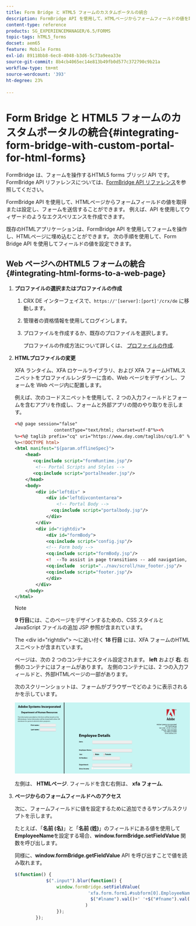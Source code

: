 ```yaml
---
title: Form Bridge と HTML5 フォームのカスタムポータルの統合
description: FormBridge API を使用して、HTMLページからフォームフィールドの値を取得または設定し、フォームを送信することができます。
content-type: reference
products: SG_EXPERIENCEMANAGER/6.5/FORMS
topic-tags: hTML5_forms
docset: aem65
feature: Mobile Forms
exl-id: 89118bb8-6ec8-4048-b3d6-5c73a9eea33e
source-git-commit: 8b4cb4065ec14e813b49fb0d577c372790c9b21a
workflow-type: tm+mt
source-wordcount: '393'
ht-degree: 23%

---
```


# Form Bridge と HTML5 フォームのカスタムポータルの統合{#integrating-form-bridge-with-custom-portal-for-html-forms}

FormBridge は、フォームを操作するHTML5 forms ブリッジ API です。 FormBridge API リファレンスについては、[FormBridge API リファレンス](/help/forms/using/form-bridge-apis.md)を参照してください。

FormBridge API を使用して、HTMLページからフォームフィールドの値を取得または設定し、フォームを送信することができます。 例えば、API を使用してウィザードのようなエクスペリエンスを作成できます。

既存のHTMLアプリケーションは、FormBridge API を使用してフォームを操作し、HTMLページに埋め込むことができます。 次の手順を使用して、Form Bridge API を使用してフィールドの値を設定できます。

## Web ページへのHTML5 フォームの統合 {#integrating-html-forms-to-a-web-page}

1. **プロファイルの選択またはプロファイルの作成**

   1. CRX DE インターフェイスで、`https://'[server]:[port]'/crx/de` に移動します。
   1. 管理者の資格情報を使用してログインします。
   1. プロファイルを作成するか、既存のプロファイルを選択します。

      プロファイルの作成方法について詳しくは、 [プロファイルの作成](/help/forms/using/custom-profile.md).

1. **HTMLプロファイルの変更**

   XFA ランタイム、XFA ロケールライブラリ、および XFA フォームHTMLスニペットをプロファイルレンダラーに含め、Web ページをデザインし、フォームを Web ページ内に配置します。

   例えば、次のコードスニペットを使用して、2 つの入力フィールドとフォームを含むアプリを作成し、フォームと外部アプリの間のやり取りを示します。

   ```xml
   <%@ page session="false"
                  contentType="text/html; charset=utf-8"%><%
   %><%@ taglib prefix="cq" uri="https://www.day.com/taglibs/cq/1.0" %><%
   %><!DOCTYPE html>
   <html manifest="${param.offlineSpec}">
       <head>
          <cq:include script="formRuntime.jsp"/>
           <!-- Portal Scripts and Styles -->
          <cq:include script="portalheader.jsp"/>
       </head>
       <body>
           <div id="leftdiv" >
               <div id="leftdivcontentarea">
                   <!-- Portal Body -->
                 <cq:include script="portalbody.jsp"/>
               </div>
           </div>
           <div id="rightdiv">
               <div id="formBody">
               <cq:include script="config.jsp"/>
               <!-- Form body -->
               <cq:include script="formBody.jsp"/>
               <!  --To assist in page transitions -- add navigation, based on scrolling -->
               <cq:include  script="../nav/scroll/nav_footer.jsp"/>
               <cq:include script="footer.jsp"/>
               </div>
           </div>
       </body>
   </html>
   ```

   >[!NOTE]
   >
   >**9 行目**&#x200B;には、このページをデザインするための、CSS スタイルと JavaScript ファイルの追加 JSP 参照が含まれています。
   >
   >
   >The &lt;div id=&quot;rightdiv&quot;> ～に追い付く **18 行目** には、XFA フォームのHTMLスニペットが含まれています。
   >
   >
   ページは、次の 2 つのコンテナにスタイル設定されます。 **left** および **右**. 右側のコンテナにはフォームがあります。 左側のコンテナには、2 つの入力フィールドと、外部HTMLページの一部があります。
   >
   >
   次のスクリーンショットは、フォームがブラウザーでどのように表示されるかを示しています。

   ![ポータル](assets/portal.jpg)

   左側は、 **HTMLページ**. フィールドを含む右側は、 **xfa フォーム**.

1. **ページからのフォームフィールドへのアクセス**

   次に、フォームフィールドに値を設定するために追加できるサンプルスクリプトを示します。

   たとえば、「**名前 (名)**」と「**名前 (姓)**」のフィールドにある値を使用して **EmployeeName**&#x200B;を設定する場合、**window.formBridge.setFieldValue** 関数を呼び出します。

   同様に、**window.formBridge.getFieldValue** API を呼び出すことで値を読み取れます。

   ```javascript
   $(function() {
               $(".input").blur(function() {
                   window.formBridge.setFieldValue(
                               'xfa.form.form1.#subform[0].EmployeeName',
                                $("#lname").val()+' '+$("#fname").val()
                              )
                   });
           });
   ```
